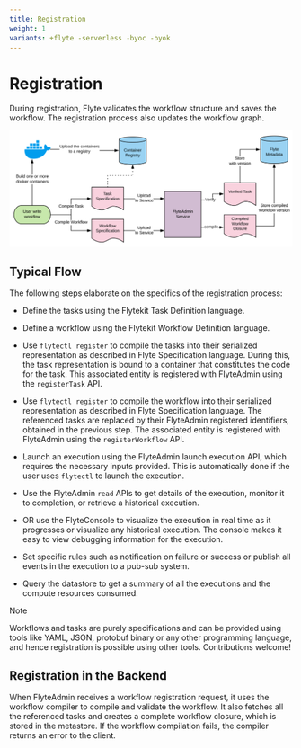 ```yaml
---
title: Registration
weight: 1
variants: +flyte -serverless -byoc -byok
---
```


# Registration

During registration, Flyte validates the workflow structure and saves the workflow. The registration process also updates the workflow graph.

![Flyte registration overview](../_static/images/architecture/registration/flyte-registration-overview.svg)

## Typical Flow

The following steps elaborate on the specifics of the registration process:

* Define the tasks using the Flytekit Task Definition language.

* Define a workflow using the Flytekit Workflow Definition language.

* Use `flytectl register` to compile the tasks into their serialized representation as described in Flyte Specification language.
  During this, the task representation is bound to a container that constitutes the code for the task.
  This associated entity is registered with FlyteAdmin using the `registerTask` API.

* Use `flytectl register` to compile the workflow into their serialized representation as described in Flyte Specification language.
  The referenced tasks are replaced by their FlyteAdmin registered identifiers, obtained in the previous step.
  The associated entity is registered with FlyteAdmin using the `registerWorkflow` API.

* Launch an execution using the FlyteAdmin launch execution API, which requires the necessary inputs provided.
  This is automatically done if the user uses `flytectl` to launch the execution.

* Use the FlyteAdmin `read` APIs to get details of the execution, monitor it to completion, or retrieve a historical execution.

* OR use the FlyteConsole to visualize the execution in real time as it progresses or visualize any historical execution.
  The console makes it easy to view debugging information for the execution.

* Set specific rules such as notification on failure or success or publish all events in the execution to a pub-sub system.

* Query the datastore to get a summary of all the executions and the compute resources consumed.

> [!NOTE]
>
> Workflows and tasks are purely specifications and can be provided using tools like YAML, JSON,
> protobuf binary or any other programming language, and hence registration is possible using other tools.
> Contributions welcome!

## Registration in the Backend

When FlyteAdmin receives a workflow registration request, it uses the workflow compiler to compile and validate the workflow.
It also fetches all the referenced tasks and creates a complete workflow closure, which is stored in the metastore.
If the workflow compilation fails, the compiler returns an error to the client.